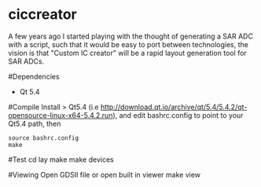 # ciccreator
A few years ago I started playing with the thought of generating a SAR ADC with a script, such that it would be easy to port between technologies, the vision is that "Custom IC creator" will be a rapid layout generation tool for SAR ADCs. 

#Dependencies
- Qt 5.4

#Compile
Install > Qt5.4 (i.e http://download.qt.io/archive/qt/5.4/5.4.2/qt-opensource-linux-x64-5.4.2.run), and edit bashrc.config to point to your Qt5.4 path, then

    source bashrc.config
    make

#Test
    cd lay
    make
	make devices

#Viewing
Open GDSII file or open built in viewer
	make view

